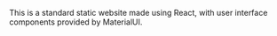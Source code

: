 This is a standard static website made using React, with user interface components provided by MaterialUI.